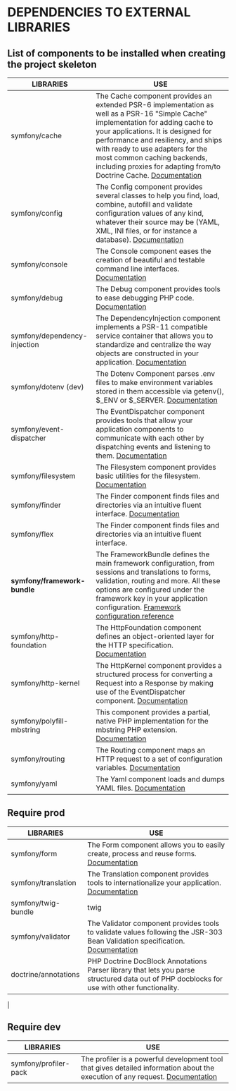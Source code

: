 # DEPENDENCIES TO EXTERNAL LIBRARIES
## List of components to be installed when creating the project skeleton

| LIBRARIES | USE |
| --------- | --- |
| symfony/cache | The Cache component provides an extended PSR-6 implementation as well as a PSR-16 "Simple Cache" implementation for adding cache to your applications. It is designed for performance and resiliency, and ships with ready to use adapters for the most common caching backends, including proxies for adapting from/to Doctrine Cache. [Documentation](https://symfony.com/doc/current/components/cache.html)  |
| symfony/config | The Config component provides several classes to help you find, load, combine, autofill and validate configuration values of any kind, whatever their source may be (YAML, XML, INI files, or for instance a database). [Documentation](https://symfony.com/doc/current/components/config.html) |
| symfony/console | The Console component eases the creation of beautiful and testable command line interfaces. [Documentation](https://symfony.com/doc/current/components/console.html) |
| symfony/debug | The Debug component provides tools to ease debugging PHP code. [Documentation](https://symfony.com/doc/current/components/debug.html)|
| symfony/dependency-injection |The DependencyInjection component implements a PSR-11 compatible service container that allows you to standardize and centralize the way objects are constructed in your application. [Documentation](https://symfony.com/doc/current/components/dependency_injection.html) |
| symfony/dotenv (dev) | The Dotenv Component parses .env files to make environment variables stored in them accessible via getenv(), $_ENV or $_SERVER. [Documentation](https://symfony.com/doc/current/components/dotenv.html) |
| symfony/event-dispatcher | The EventDispatcher component provides tools that allow your application components to communicate with each other by dispatching events and listening to them. [Documentation](https://symfony.com/doc/current/components/event_dispatcher.html) |
| symfony/filesystem | The Filesystem component provides basic utilities for the filesystem. [Documentation](https://symfony.com/doc/current/components/filesystem.html) |
| symfony/finder | The Finder component finds files and directories via an intuitive fluent interface. [Documentation](https://symfony.com/doc/current/components/finder.html) | 
| symfony/flex | The Finder component finds files and directories via an intuitive fluent interface. |
| **symfony/framework-bundle** | The FrameworkBundle defines the main framework configuration, from sessions and translations to forms, validation, routing and more. All these options are configured under the framework key in your application configuration. [Framework configuration reference](https://symfony.com/doc/current/reference/configuration/framework.html) |
| symfony/http-foundation | The HttpFoundation component defines an object-oriented layer for the HTTP specification. [Documentation](https://symfony.com/doc/current/components/http_foundation.html) |
| symfony/http-kernel | The HttpKernel component provides a structured process for converting a Request into a Response by making use of the EventDispatcher component. [Documentation](https://symfony.com/doc/current/components/http_kernel.html) |
| symfony/polyfill-mbstring | This component provides a partial, native PHP implementation for the mbstring PHP extension. [Documentation](https://symfony.com/doc/current/components/polyfill_intl_normalizer.html) |
| symfony/routing | The Routing component maps an HTTP request to a set of configuration variables. [Documentation](https://symfony.com/doc/current/components/routing.html) |
| symfony/yaml | The Yaml component loads and dumps YAML files. [Documentation](https://symfony.com/doc/current/components/yaml.html) |

## Require prod
| LIBRARIES | USE |
| --------- | --- |
| symfony/form | The Form component allows you to easily create, process and reuse forms. [Documentation](https://symfony.com/doc/current/components/form.html) |
| symfony/translation |The Translation component provides tools to internationalize your application. [Documentation](https://symfony.com/doc/current/components/translation.html) |
| symfony/twig-bundle | twig |
| symfony/validator | The Validator component provides tools to validate values following the JSR-303 Bean Validation specification. [Documentation](https://symfony.com/doc/current/components/validator.html) |
| doctrine/annotations | PHP Doctrine DocBlock Annotations Parser library that lets you parse structured data out of PHP docblocks for use with other functionality.
 |

## Require dev

| LIBRARIES | USE |
| --------- | --- |
| symfony/profiler-pack | The profiler is a powerful development tool that gives detailed information about the execution of any request. [Documentation](https://symfony.com/doc/current/profiler.html) |





